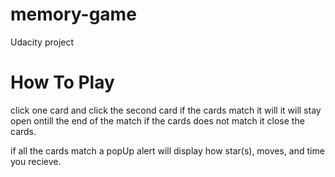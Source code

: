 # memory-game

Udacity project

# How To Play

click one card and click the second card
if the cards match it will it will stay open ontill the end of the match
if the cards does not match it close the cards.

if all the cards match a popUp alert will display how star(s), moves, and time you recieve. 